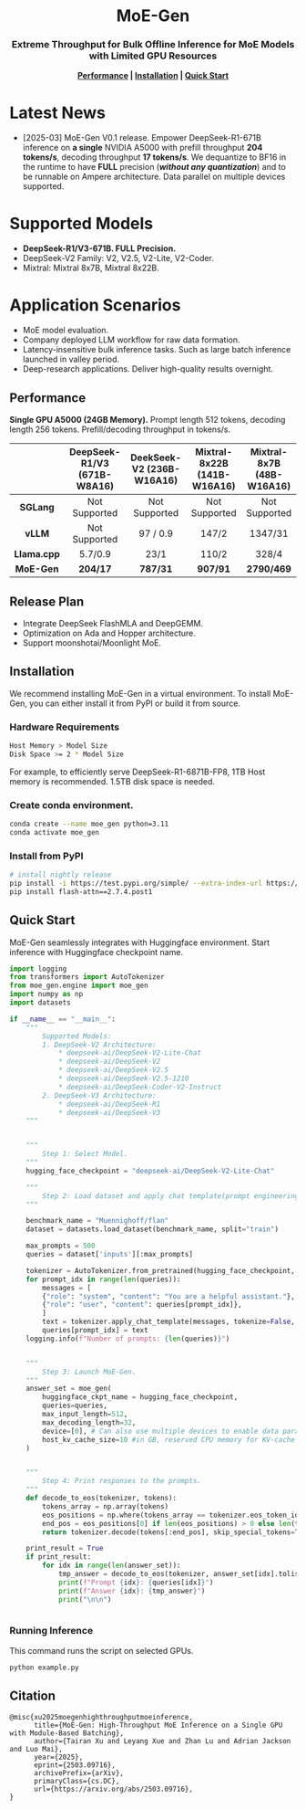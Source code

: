 <div align="center">
 <h1> MoE-Gen
 <h3>Extreme Throughput for Bulk Offline Inference for MoE Models with Limited GPU Resources</h3>
  <strong><a href="#Performance">Performance</a> | <a href="#Installation"> Installation</a> | <a href="#Quick-Start">Quick Start </a> </strong>
</div>

# Latest News
- [2025-03] MoE-Gen V0.1 release. Empower DeepSeek-R1-671B inference on **a single** NVIDIA A5000 with prefill throughput **204 tokens/s**, decoding throughput **17 tokens/s**. We dequantize to BF16 in the runtime to have **FULL** precision (**_without any quantization_**) and to be runnable on Ampere architecture. Data parallel on multiple devices supported.

# Supported Models
- **DeepSeek-R1/V3-671B. FULL Precision.**
- DeepSeek-V2 Family: V2, V2.5, V2-Lite, V2-Coder.
- Mixtral: Mixtral 8x7B, Mixtral 8x22B.

# Application Scenarios
- MoE model evaluation.
- Company deployed LLM workflow for raw data formation.
- Latency-insensitive bulk inference tasks. Such as large batch inference launched in valley period.
- Deep-research applications. Deliver high-quality results overnight.

## Performance

**Single GPU A5000 (24GB Memory).** Prompt length 512 tokens, decoding length 256 tokens. Prefill/decoding throughput in tokens/s.


<div align="center">

|               | DeepSeek-R1/V3 (671B-W8A16)| DeekSeek-V2 (236B-W16A16)|Mixtral-8x22B (141B-W16A16)|Mixtral-8x7B (48B-W16A16)|
|:-------------:|:--------------------------:|:-----------------------:|:-----------------------:|:-----------------------:|
| **SGLang**    | Not Supported              | Not Supported           |Not Supported           |Not Supported           |
| **vLLM**      | Not Supported              | 97 / 0.9                |147/2                   |1347/31|
| **Llama.cpp** | 5.7/0.9                  | 23/1                    |110/2                   |328/4|
| **MoE-Gen**   | **204/17**                 | **787/31**              |**907/91**              |**2790/469**|

</div>

## Release Plan

* Integrate DeepSeek FlashMLA and DeepGEMM.
* Optimization on Ada and Hopper architecture.
* Support moonshotai/Moonlight MoE.

## Installation

We recommend installing MoE-Gen in a virtual environment. To install MoE-Gen, you can either install it from PyPI or build it from source.

### Hardware Requirements
```bash
Host Memory > Model Size
Disk Space >= 2 * Model Size
```
For example,  to efficiently serve DeepSeek-R1-6871B-FP8, 1TB Host memory is recommended. 1.5TB disk space is needed.


### Create conda environment.

```bash
conda create --name moe_gen python=3.11
conda activate moe_gen
```

### Install from PyPI

```bash
# install nightly release
pip install -i https://test.pypi.org/simple/ --extra-index-url https://pypi.org/simple/ moe-gen
pip install flash-attn==2.7.4.post1
```

## Quick Start
MoE-Gen seamlessly integrates with Huggingface environment. Start inference with Huggingface checkpoint name.
```python
import logging
from transformers import AutoTokenizer
from moe_gen.engine import moe_gen
import numpy as np
import datasets

if __name__ == "__main__":
    """
        Supported Models:
        1. DeepSeek-V2 Architecture:
            * deepseek-ai/DeepSeek-V2-Lite-Chat
            * deepseek-ai/DeepSeek-V2
            * deepseek-ai/DeepSeek-V2.5
            * deepseek-ai/DeepSeek-V2.5-1210
            * deepseek-ai/DeepSeek-Coder-V2-Instruct
        2. DeepSeek-V3 Architecture:
            * deepseek-ai/DeepSeek-R1
            * deepseek-ai/DeepSeek-V3
    """


    """
        Step 1: Select Model.
    """
    hugging_face_checkpoint = "deepseek-ai/DeepSeek-V2-Lite-Chat"

    """
        Step 2: Load dataset and apply chat template(prompt engineering).
    """

    benchmark_name = "Muennighoff/flan"
    dataset = datasets.load_dataset(benchmark_name, split="train")

    max_prompts = 500
    queries = dataset['inputs'][:max_prompts]

    tokenizer = AutoTokenizer.from_pretrained(hugging_face_checkpoint, trust_remote_code=True)
    for prompt_idx in range(len(queries)):
        messages = [
        {"role": "system", "content": "You are a helpful assistant."},
        {"role": "user", "content": queries[prompt_idx]},
        ]
        text = tokenizer.apply_chat_template(messages, tokenize=False, add_generation_prompt=True)
        queries[prompt_idx] = text
    logging.info(f"Number of prompts: {len(queries)}")


    """
        Step 3: Launch MoE-Gen.
    """
    answer_set = moe_gen(
        huggingface_ckpt_name = hugging_face_checkpoint,
        queries=queries,
        max_input_length=512,
        max_decoding_length=32,
        device=[0], # Can also use multiple devices to enable data parallel, e.g.[0,1,2,3]
        host_kv_cache_size=10 #in GB, reserved CPU memory for KV-cache
    )


    """
        Step 4: Print responses to the prompts.
    """
    def decode_to_eos(tokenizer, tokens):
        tokens_array = np.array(tokens)
        eos_positions = np.where(tokens_array == tokenizer.eos_token_id)[0]
        end_pos = eos_positions[0] if len(eos_positions) > 0 else len(tokens_array)
        return tokenizer.decode(tokens[:end_pos], skip_special_tokens=True)

    print_result = True
    if print_result:
        for idx in range(len(answer_set)):
            tmp_answer = decode_to_eos(tokenizer, answer_set[idx].tolist()[0])
            print(f"Prompt {idx}: {queries[idx]}")
            print(f"Answer {idx}: {tmp_answer}")
            print("\n\n")



```
### Running Inference

This command runs the script on selected GPUs.
```bash
python example.py
```



## Citation
```
@misc{xu2025moegenhighthroughputmoeinference,
      title={MoE-Gen: High-Throughput MoE Inference on a Single GPU with Module-Based Batching},
      author={Tairan Xu and Leyang Xue and Zhan Lu and Adrian Jackson and Luo Mai},
      year={2025},
      eprint={2503.09716},
      archivePrefix={arXiv},
      primaryClass={cs.DC},
      url={https://arxiv.org/abs/2503.09716},
}
```
